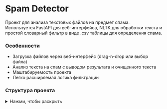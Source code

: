 # Spam Detector

Проект для анализа текстовых файлов на предмет спама.  
Используется FastAPI для веб-интерфейса, NLTK для обработки текста и простой словарный фильтр в виде .csv таблицы для определения спама.

### Особенности

- Загрузка файлов через веб-интерфейс (drag-n-drop или выбор файла)
- Анализ текста на спам с выводом результата и очищенного текста
- Маштабируемость проекта
- Легко расширяемая логика фильтрации

### Структура проекта

<details>
<summary>Нажми, чтобы раскрыть</summary>

```plaintext
spam_detector/
├── core/
│   ├── file_loader.py       # Загрузка и чтение текстов
│   ├── text_cleaner.py      # Очистка текста
│   └── spam_filter.py       # Фильтрация спама
│
├── data/                   # Вспомогательные данные (словари, примеры и т.п.)
│   └── sample_messages.txt
│
├── uploads/                # Загруженные пользователем файлы
│
├── static/
│   ├── style.css           # Стили интерфейса
│   └── script.js           # Скрипт для загрузки файлов
│
├── templates/
│   └── index.html          # Jinja2-шаблон главной страницы
│
├── main.py                 # Основной файл FastAPI-приложения
└── requirements.txt        # Зависимости проекта
</details> ```

### 💫 Как запустить проект

1. **Клонируйте репозиторий:**

    ```bash
    git clone https://github.com/your-username/spam_detector.git
    cd spam_detector
    ```

2. **Создайте и активируйте виртуальное окружение:**

    ```bash
    python -m venv venv
    venv\Scripts\activate     # для Windows
    ```

3. **Установите зависимости:**

    ```bash
    pip install -r requirements.txt
    ```

4. **Запустите приложение:**

    ```bash
    uvicorn main:app --reload
    ```

5. **Откройте в браузере:**

    ```
    http://127.0.0.1:8000
    ```
